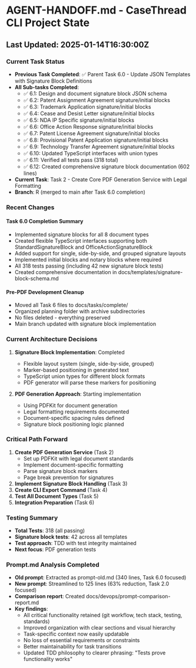 # AGENT-HANDOFF.md - CaseThread CLI Project State

## Last Updated: 2025-01-14T16:30:00Z

### Current Task Status
- **Previous Task Completed**: ✅ Parent Task 6.0 - Update JSON Templates with Signature Block Definitions
- **All Sub-tasks Completed**: 
  - ✅ 6.1: Design and document signature block JSON schema
  - ✅ 6.2: Patent Assignment Agreement signature/initial blocks  
  - ✅ 6.3: Trademark Application signature/initial blocks
  - ✅ 6.4: Cease and Desist Letter signature/initial blocks
  - ✅ 6.5: NDA IP Specific signature/initial blocks
  - ✅ 6.6: Office Action Response signature/initial blocks
  - ✅ 6.7: Patent License Agreement signature/initial blocks
  - ✅ 6.8: Provisional Patent Application signature/initial blocks
  - ✅ 6.9: Technology Transfer Agreement signature/initial blocks
  - ✅ 6.10: Updated TypeScript interfaces with union types
  - ✅ 6.11: Verified all tests pass (318 total)
  - ✅ 6.12: Created comprehensive signature block documentation (602 lines)
- **Current Task**: Task 2 - Create Core PDF Generation Service with Legal Formatting
- **Branch**: R (merged to main after Task 6.0 completion)

### Recent Changes

#### Task 6.0 Completion Summary
- Implemented signature blocks for all 8 document types
- Created flexible TypeScript interfaces supporting both StandardSignatureBlock and OfficeActionSignatureBlock
- Added support for single, side-by-side, and grouped signature layouts
- Implemented initial blocks and notary blocks where required
- All 318 tests passing (including 42 new signature block tests)
- Created comprehensive documentation in docs/templates/signature-block-schema.md

#### Pre-PDF Development Cleanup
- Moved all Task 6 files to docs/tasks/complete/
- Organized planning folder with archive subdirectories
- No files deleted - everything preserved
- Main branch updated with signature block implementation

### Current Architecture Decisions

1. **Signature Block Implementation**: Completed
   - Flexible layout system (single, side-by-side, grouped)
   - Marker-based positioning in generated text
   - TypeScript union types for different block formats
   - PDF generator will parse these markers for positioning

2. **PDF Generation Approach**: Starting implementation
   - Using PDFKit for document generation
   - Legal formatting requirements documented
   - Document-specific spacing rules defined
   - Signature block positioning logic planned

### Critical Path Forward

1. **Create PDF Generation Service** (Task 2)
   - Set up PDFKit with legal document standards
   - Implement document-specific formatting
   - Parse signature block markers
   - Page break prevention for signatures
2. **Implement Signature Block Handling** (Task 3)
3. **Create CLI Export Command** (Task 4)
4. **Test All Document Types** (Task 5)
5. **Integration Preparation** (Task 6)

### Testing Summary
- **Total Tests**: 318 (all passing)
- **Signature block tests**: 42 across all templates
- **Test approach**: TDD with test integrity maintained
- **Next focus**: PDF generation tests

### Prompt.md Analysis Completed
- **Old prompt**: Extracted as prompt-old.md (340 lines, Task 6.0 focused)
- **New prompt**: Streamlined to 125 lines (63% reduction, Task 2.0 focused)  
- **Comparison report**: Created docs/devops/prompt-comparison-report.md
- **Key findings**:
  - All critical functionality retained (git workflow, tech stack, testing, standards)
  - Improved organization with clear sections and visual hierarchy
  - Task-specific context now easily updatable
  - No loss of essential requirements or constraints
  - Better maintainability for task transitions
  - Updated TDD philosophy to clearer phrasing: "Tests prove functionality works" 